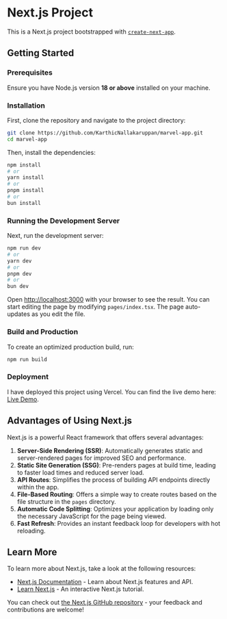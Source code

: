 
# Next.js Project

This is a Next.js project bootstrapped with [`create-next-app`](https://github.com/vercel/next.js/tree/canary/packages/create-next-app).

## Getting Started

### Prerequisites

Ensure you have Node.js version **18 or above** installed on your machine.

### Installation

First, clone the repository and navigate to the project directory:

```bash
git clone https://github.com/KarthicNallakaruppan/marvel-app.git
cd marvel-app
```

Then, install the dependencies:

```bash
npm install
# or
yarn install
# or
pnpm install
# or
bun install
```

### Running the Development Server

Next, run the development server:

```bash
npm run dev
# or
yarn dev
# or
pnpm dev
# or
bun dev
```

Open [http://localhost:3000](http://localhost:3000) with your browser to see the result. You can start editing the page by modifying `pages/index.tsx`. The page auto-updates as you edit the file.


### Build and Production

To create an optimized production build, run:

```bash
npm run build
```

### Deployment

I have deployed this project using Vercel. You can find the live demo here: [Live Demo](https://marvel-heroes-karthic-nallakaruppan.vercel.app/).

## Advantages of Using Next.js

Next.js is a powerful React framework that offers several advantages:

1. **Server-Side Rendering (SSR)**: Automatically generates static and server-rendered pages for improved SEO and performance.
2. **Static Site Generation (SSG)**: Pre-renders pages at build time, leading to faster load times and reduced server load.
3. **API Routes**: Simplifies the process of building API endpoints directly within the app.
4. **File-Based Routing**: Offers a simple way to create routes based on the file structure in the `pages` directory.
5. **Automatic Code Splitting**: Optimizes your application by loading only the necessary JavaScript for the page being viewed.
6. **Fast Refresh**: Provides an instant feedback loop for developers with hot reloading.

## Learn More

To learn more about Next.js, take a look at the following resources:

- [Next.js Documentation](https://nextjs.org/docs) - Learn about Next.js features and API.
- [Learn Next.js](https://nextjs.org/learn) - An interactive Next.js tutorial.

You can check out [the Next.js GitHub repository](https://github.com/vercel/next.js/) - your feedback and contributions are welcome!
